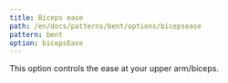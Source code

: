 ```yaml
---
title: Biceps ease
path: /en/docs/patterns/bent/options/bicepsease
pattern: bent
option: bicepsEase
---
```


This option controls the ease at your upper arm/biceps.

